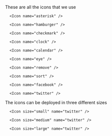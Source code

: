 These are all the icons that we use

```react|span-2
  <Icon name="asterisk" />
```

```react|span-2
  <Icon name="hamburger" />
```

```react|span-2
  <Icon name="checkmark" />
```

```react|span-2
  <Icon name="clock" />
```

```react|span-2
  <Icon name="calendar" />
```

```react|span-2
  <Icon name="eye" />
```

```react|span-2
  <Icon name="remove" />
```

```react|span-2
  <Icon name="sort" />
```

```react|span-2
  <Icon name="facebook" />
```

```react|span-2
  <Icon name="twitter" />
```

The icons can be deployed in three different sizes

```react|span-2
  <Icon size="small" name="twitter" />
```

```react|span-2
  <Icon size="medium" name="twitter" />
```

```react|span-2
  <Icon size="large" name="twitter" />
```
